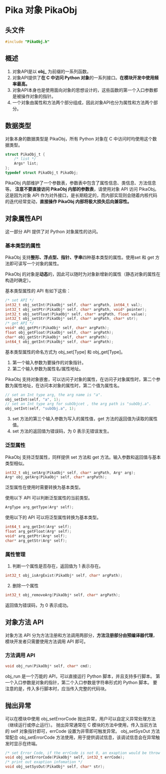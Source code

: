# Pika 对象 PikaObj
## 头文件
```c
#include "PikaObj.h"
```
## 概述

1. 对象API是以 **obj_** 为前缀的一系列函数。
1. 对象API提供了**在 C 中访问 Python 对象**的一系列接口。**在模块开发中使用频率最高。**
1. 对象API本身也是使用面向对象的思想设计的，这些函数的第一个入口参数都是被操作对象的指针。
1. 一个对象由属性和方法两个部分组成，因此对象API也分为属性和方法两个部分。
## 数据类型
对象本身的数据类型是 PikaObj，所有 Python 对象在 C 中访问时均使用这个数据类型。
```c
struct PikaObj_t {
    /* list */
    Args* list;
};
typedef struct PikaObj_t PikaObj;
```
PikaObj 内部维护了一个参数表，参数表中包含了属性信息、类信息、方法信息等。
**注意不要直接访问 PikaObj 内部的参数表**，请使用对象 API 访问 PikaObj。这是因为对象 API 作为对外接口，是长期稳定的，而内部实现则会随着内核代码的迭代经常变动，**直接操作 PikaObj 内部将极大损失后向兼容性。**

## 对象属性API
这一部分 API 提供了对 Python 对象属性的访问。
### 基本类型的属性
PikaObj 支持**整形、浮点型、指针、字串**四种基本类型的属性。使用set 和 get 方法即可读写一个对象的属性。
​

PikaObj 的对象是**动态**的，因此可以随时为对象新增新的属性（静态对象的属性在构造时确定）。
​

基本类型属性的 API 有如下这些：
```c
/* set API */
int32_t obj_setInt(PikaObj* self, char* argPath, int64_t val);
int32_t obj_setPtr(PikaObj* self, char* argPath, void* pointer);
int32_t obj_setFloat(PikaObj* self, char* argPath, float value);
int32_t obj_setStr(PikaObj* self, char* argPath, char* str);
/* get API */
void* obj_getPtr(PikaObj* self, char* argPath);
float obj_getFloat(PikaObj* self, char* argPath);
char* obj_getStr(PikaObj* self, char* argPath);
int64_t obj_getInt(PikaObj* self, char* argPath);
```
基本类型属性的命名方式为 obj_set[Type] 和 obj_get[Type]。
​


1. 第一个输入参数为要操作的对象指针。
1. 第二个输入参数为属性名/属性地址。

PikaObj 支持对象嵌套，可以访问子对象的属性，在访问子对象属性时，第二个参数为属性地址，在访问本对象的属性时，第二个值为属性名。
```c
// set an Int type arg, the arg name is "a".
obj_setInt(self, "a", 1);
// set an Int type arg for subObjcet , the arg path is "subObj.a".
obj_setInt(self, "subObj.a", 1);
```

3. set 方法的第三个输入参数为写入的属性值，get 方法的返回值为读取的属性值。
3. set 方法的返回值为错误码，为 0 表示无错误发生。
### 泛型属性
PikaObj 支持泛型属性，同样提供 set 方法和 get 方法。输入参数和返回值与基本类型相似。
```c
int32_t obj_setArg(PikaObj* self, char* argPath, Arg* arg);
Arg* obj_getArg(PikaObj* self, char* argPath);
```
泛型属性在使用时需要转换为基本类型。
​

使用以下 API 可以判断泛型属性的当前类型。
```c
ArgType arg_getType(Arg* self);
```
使用以下的 API 可以将泛型属性转换为基本类型。
```c
int64_t arg_getInt(Arg* self);
float arg_getFloat(Arg* self);
void* arg_getPtr(Arg* self);
char* arg_getStr(Arg* self);
```
### 属性管理

1. 判断一个属性是否存在，返回值为 1 表示存在。
```c
int32_t obj_isArgExist(PikaObj* self, char* argPath);
```

2. 删除一个属性
```c
int32_t obj_removeArg(PikaObj* self, char* argPath);
```
返回值为错误码，为 0 表示成功。
## 对象方法 API
对象方法 API 分为方法注册和方法调用两部分，**方法注册部分由预编译器代理**，模块开发者只需要使用方法调用 API 即可。
### 方法调用 API
```c
void obj_run(PikaObj* self, char* cmd);
```
obj_run 是一个万能的 API，可以直接运行 Python 脚本，并且支持多行脚本。
第一个入口参数是对象的指针，第二个入口参数是字符串形式的 Python 脚本。
要注意的是，传入多行脚本时，应当传入完整的代码块。

## 抛出异常
可以在模块中使用 obj_setErrorCode 抛出异常，用户可以自定义异常处理方法（继续运行或停止运行）。
抛出异常通常在 C 模块的方法中使用，传入当前方法的 self 对象指针即可，errCode 设置为非零即可触发异常。
obj_setSysOut 方法常配合 obj_setErrorCode 方法使用，用于提供调试信息，该调试信息会在异常触发时显示在终端。

```c
/* set Error Code, if the errCode is not 0, an exaption would be throw out */
void obj_setErrorCode(PikaObj* self, int32_t errCode);
/* print out exaption infomation */
void obj_setSysOut(PikaObj* self, char* str);
```
